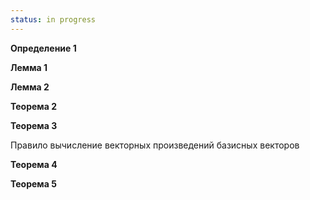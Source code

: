 ```yaml
---
status: in progress
---
```


**Определение 1**

**Лемма 1**

**Лемма 2**

**Теорема 2**

**Теорема 3**

Правило вычисление векторных произведений базисных векторов

**Теорема 4**

**Теорема 5**